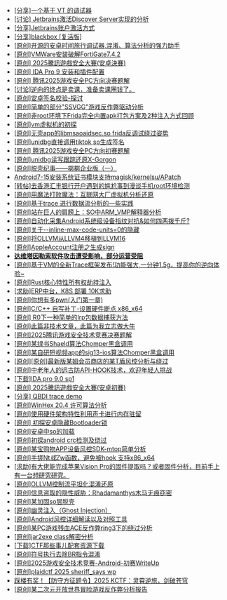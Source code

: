 + [[分享]一个基于 VT 的调试器](https://bbs.kanxue.com/thread-286110.htm)
+ [[讨论] Jetbrains激活Discover Server实现的分析](https://bbs.kanxue.com/thread-283941.htm)
+ [[分享]Jetbrains账户激活方式](https://bbs.kanxue.com/thread-284298.htm)
+ [[分享]blackbox [复活版]](https://bbs.kanxue.com/thread-286308.htm)
+ [[原创]开源的安卓时间旅行调试器,混淆、算法分析的强力助手](https://bbs.kanxue.com/thread-286457.htm)
+ [[原创]VMWare安装破解FortiGate7.4.2](https://bbs.kanxue.com/thread-284794.htm)
+ [[原创] 2025騰訊遊戲安全大賽(安卓決賽)](https://bbs.kanxue.com/thread-286465.htm)
+ [[原创] IDA Pro 9 安装和插件配置](https://bbs.kanxue.com/thread-285604.htm)
+ [[原创] 腾讯2025游戏安全PC方向决赛题解](https://bbs.kanxue.com/thread-286462.htm)
+ [[讨论]逆向的终点是卖课，准备卖课圈钱了。](https://bbs.kanxue.com/thread-286427.htm)
+ [[原创]安卓签名校验-探讨](https://bbs.kanxue.com/thread-285647.htm)
+ [[原创]简单的部分"SSVGG"游戏反作弊驱动分析](https://bbs.kanxue.com/thread-286409.htm)
+ [[原创]非root环境下Frida完全内置apk打包方案及2种注入方式回顾](https://bbs.kanxue.com/thread-284482.htm)
+ [[原创]vm虚拟机的初探](https://bbs.kanxue.com/thread-284883.htm)
+ [[原创]无壳app的libmsaoaidsec.so frida反调试绕过姿势](https://bbs.kanxue.com/thread-285811.htm)
+ [[原创]unidbg直接调用tiktok so生成签名](https://bbs.kanxue.com/thread-285623.htm)
+ [[原创] 腾讯2025游戏安全PC方向初赛题解](https://bbs.kanxue.com/thread-286277.htm)
+ [[原创]unidbg读写跟踪还原X-Gorgon](https://bbs.kanxue.com/thread-285586.htm)
+ [[原创]脱壳纪事——梆梆企业版（一）](https://bbs.kanxue.com/thread-280513.htm)
+ [Android7-15安装系统证书模块支持magisk/kernelsu/APatch](https://bbs.kanxue.com/thread-275433.htm)
+ [[转帖]去香港汇丰银行开户遇到的尴尬事到漫谈手机root环境检测](https://bbs.kanxue.com/thread-285754.htm)
+ [[原创]用魔法打败魔法：互联网大厂虚拟机分析还原](https://bbs.kanxue.com/thread-286441.htm)
+ [[原创]基于trace 进行数据流分析的一些实践](https://bbs.kanxue.com/thread-285243.htm)
+ [[原创]站在巨人的肩膀上：SO中ARM_VMP解释器分析](https://bbs.kanxue.com/thread-286451.htm)
+ [[原创]自动化采集Android系统级设备指纹对抗&如何四两拨千斤?](https://bbs.kanxue.com/thread-281889.htm)
+ [[原创]关于--inline-max-code-units=0的隐藏](https://bbs.kanxue.com/thread-286498.htm)
+ [[原创]将OLLVM从LLVM4移植到LLVM16](https://bbs.kanxue.com/thread-278451.htm)
+ [[原创]AppleAccount注册之生成sign](https://bbs.kanxue.com/thread-285959.htm)
+ [**达维塔因勒索软件攻击遭受影响，部分运营受阻**](https://bbs.kanxue.com/thread-286496.htm)
+ [[原创]基于VM的全新Trace框架发布!功能强大,一分钟1.5g，提高你的逆向体验~](https://bbs.kanxue.com/thread-285471.htm)
+ [[原创]Rust核心特性所有权劫持注入](https://bbs.kanxue.com/thread-286495.htm)
+ [[求助]ERP中台，K8S 部署   10K求助](https://bbs.kanxue.com/thread-286499.htm)
+ [[原创]你想有多pwn(入门第一章)](https://bbs.kanxue.com/thread-284127.htm)
+ [[原创]C/C++ 自写补丁-设置硬件断点 x86_x64](https://bbs.kanxue.com/thread-283839.htm)
+ [[原创] R0下一种简单的Irp包数据捕获方法](https://bbs.kanxue.com/thread-285317.htm)
+ [[原创]此篇非技术文章，此篇为我立志做大牛](https://bbs.kanxue.com/thread-284823.htm)
+ [[原创]2025腾讯游戏安全技术竞赛决赛题解](https://bbs.kanxue.com/thread-286460.htm)
+ [[原创]某绿书Shaeld算法Chomper黑盒调用](https://bbs.kanxue.com/thread-285705.htm)
+ [[原创]某自研短视频app的sig13-ios算法Chomper黑盒调用](https://bbs.kanxue.com/thread-285666.htm)
+ [[原创][原创]最新版某姆会员商店的某T盾风控分析与绕过](https://bbs.kanxue.com/thread-286243.htm)
+ [[原创]中老年人的远古防API-HOOK技术，欢迎年轻人挑战](https://bbs.kanxue.com/thread-286436.htm)
+ [[下载]IDA pro 9.0 sp1](https://bbs.kanxue.com/thread-285234.htm)
+ [[原创] 2025騰訊遊戲安全大賽(安卓初賽)](https://bbs.kanxue.com/thread-286463.htm)
+ [[分享] QBDI trace demo](https://bbs.kanxue.com/thread-285857.htm)
+ [[原创]WinHex 20.4 许可算法分析](https://bbs.kanxue.com/thread-271561.htm)
+ [[原创]使用硬件架构特性利用声卡进行内存驻留](https://bbs.kanxue.com/thread-286422.htm)
+ [[原创] 初探安卓隐藏Bootloader锁](https://bbs.kanxue.com/thread-278445.htm)
+ [[原创]安卓中so的加载](https://bbs.kanxue.com/thread-286004.htm)
+ [[原创]初探android crc检测及绕过](https://bbs.kanxue.com/thread-285790.htm)
+ [[原创]某宝购物APP设备风控SDK-mtop简单分析](https://bbs.kanxue.com/thread-284241.htm)
+ [[原创]手搓Nt*或Zw*函数，避免被hook 支持x86_x64](https://bbs.kanxue.com/thread-284264.htm)
+ [[求助]有大佬能完成苹果Vision Pro的固件提取吗？或者固件分析，目前手上有一台想研究研究。](https://bbs.kanxue.com/thread-285252.htm)
+ [[原创]OLLVM控制流平坦化混淆还原](https://bbs.kanxue.com/thread-286151.htm)
+ [[原创]信息盗取的隐性威胁：Rhadamanthys木马无痕窃密](https://bbs.kanxue.com/thread-286505.htm)
+ [[原创]某加固so层脱壳](https://bbs.kanxue.com/thread-285539.htm)
+ [[原创]幽灵注入（Ghost Injection）](https://bbs.kanxue.com/thread-286307.htm)
+ [[原创]Android风控详细解读以及对照工具](https://bbs.kanxue.com/thread-286120.htm)
+ [[原创]某PC游戏残血ACE反作弊ring3下的绕过分析](https://bbs.kanxue.com/thread-284667.htm)
+ [[原创]jar2exe class解密分析](https://bbs.kanxue.com/thread-286508.htm)
+ [[下载]CTF那些事儿配套资源下载](https://bbs.kanxue.com/thread-283930.htm)
+ [[原创]符号执行去除BR指令混淆](https://bbs.kanxue.com/thread-280737.htm)
+ [[原创]2025游戏安全技术竞赛-Android-初赛WriteUp](https://bbs.kanxue.com/thread-286506.htm)
+ [[原创]plaidctf 2025 sheriff_says wp](https://bbs.kanxue.com/thread-286509.htm)
+ [踩楼有奖！【防守方征题令】2025 KCTF：灵霄逆旅，剑破苍穹](https://bbs.kanxue.com/thread-286311.htm)
+ [[原创]某二次元开放世界冒险游戏反作弊分析报告](https://bbs.kanxue.com/thread-285580.htm)
